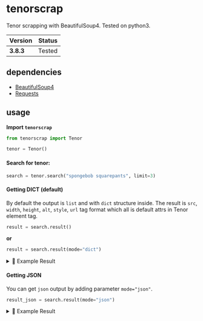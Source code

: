 # tenorscrap
Tenor scrapping with BeautifulSoup4. Tested on python3.

| Version | Status   |
| ------- | :------: |
| **3.8.3** | Tested   |

## dependencies
- [BeautifulSoup4](https://pypi.org/project/beautifulsoup4/)
- [Requests](https://pypi.org/project/requests/)

## usage

**Import `tenorscrap`**

```python
from tenorscrap import Tenor

tenor = Tenor()
```

#### **Search for tenor:**

```python
search = tenor.search("spongebob squarepants", limit=3)
```

#### **Getting DICT (default)**

By default the output is `list` and with `dict` structure inside. The result is `src`, `width`, `height`, `alt`, `style`, `url` tag format which all is default attrs in Tenor element tag.

```python
result = search.result()
```

**or**

```python
result = search.result(mode="dict")
```

<details>
<summary>📃 Example Result</summary>

```
[{'src': 'https://media.tenor.com/images/1995989c1b87f95e0b6889b6cb333e4a/tenor.gif',
  'width': '180',
  'height': '135',
  'alt': 'Spongebobsquarepants Chocolate GIF - Spongebobsquarepants Chocolate GIFs',
  'style': 'background-color:#3f3f3f;',
  'url': 'https://tenor.com/view/spongebobsquarepants-chocolate-gif-19415198'},
 {'src': 'https://media.tenor.com/images/7f45ef2933b0fc99d0fd35b519256b55/tenor.gif',
  'width': '180',
  'height': '101.45454545454547',
  'alt': 'Squidward Spongebobsquarepants GIF - Squidward Spongebobsquarepants SeeThat GIFs',
  'style': 'background-color:#3f3f3f;',
  'url': 'https://tenor.com/view/squidward-spongebobsquarepants-see-that-gif-19415199'},
 {'src': 'https://media.tenor.com/images/eec2b6aa655847da8900c5c8d4fbae52/tenor.gif',
  'width': '180',
  'height': '100.63636363636364',
  'alt': 'Clarinet Squidward GIF - Clarinet Squidward SpongebobSquarepants GIFs',
  'style': 'background-color:#3f3f3f;',
  'url': 'https://tenor.com/view/clarinet-squidward-spongebob-squarepants-dance-music-gif-19011171'}]
```
</details>

#### **Getting JSON**

You can get `json` output by adding parameter `mode="json"`.

```python
result_json = search.result(mode="json")
```

<details>
<summary>📃 Example Result</summary>

```json
[
  {
    "alt": "Spongebobsquarepants Chocolate GIF - Spongebobsquarepants Chocolate GIFs",
    "height": "135",
    "src": "https://media.tenor.com/images/1995989c1b87f95e0b6889b6cb333e4a/tenor.gif",
    "style": "background-color:#3f3f3f;",
    "url": "https://tenor.com/view/spongebobsquarepants-chocolate-gif-19415198",
    "width": "180"
  },
  {
    "alt": "Squidward Spongebobsquarepants GIF - Squidward Spongebobsquarepants SeeThat GIFs",
    "height": "101.45454545454547",
    "src": "https://media.tenor.com/images/7f45ef2933b0fc99d0fd35b519256b55/tenor.gif",
    "style": "background-color:#3f3f3f;",
    "url": "https://tenor.com/view/squidward-spongebobsquarepants-see-that-gif-19415199",
    "width": "180"
  },
  {
    "alt": "Clarinet Squidward GIF - Clarinet Squidward SpongebobSquarepants GIFs",
    "height": "100.63636363636364",
    "src": "https://media.tenor.com/images/eec2b6aa655847da8900c5c8d4fbae52/tenor.gif",
    "style": "background-color:#3f3f3f;",
    "url": "https://tenor.com/view/clarinet-squidward-spongebob-squarepants-dance-music-gif-19011171",
    "width": "180"
  }
]
```
</details>